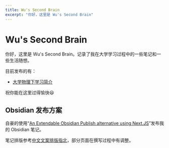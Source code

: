 ```yaml
---
title: Wu's Second Brain
excerpt: "你好，这里是 Wu's Second Brain"
---
```


# Wu's Second Brain

你好，这里是 Wu's Second Brain。记录了我在大学学习过程中的一些笔记和一些生活随想。

目前发布的有：
- [大学物理下学习简介](大学物理下学习简介.md)

祝你能在这里过得愉快😃

## Obsidian 发布方案

自豪的使用“[An Extendable Obsidian Publish alternative using Next.JS](https://linked-blog-starter.vercel.app/home)”发布我的 Obsidian 笔记。

笔记排版参考[中文文案排版指北](中文文案排版指北.md)，部分页面在撰写过程中有调整。




